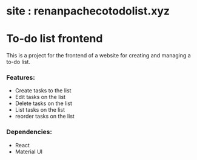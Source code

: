 # site : renanpachecotodolist.xyz
# To-do list frontend

This is a project for the frontend of a website for creating and managing a to-do list.

### Features:

* Create tasks to the list
* Edit tasks on the list
* Delete tasks on the list
* List tasks on the list
* reorder tasks on the list


### Dependencies:

  * React
  * Material UI